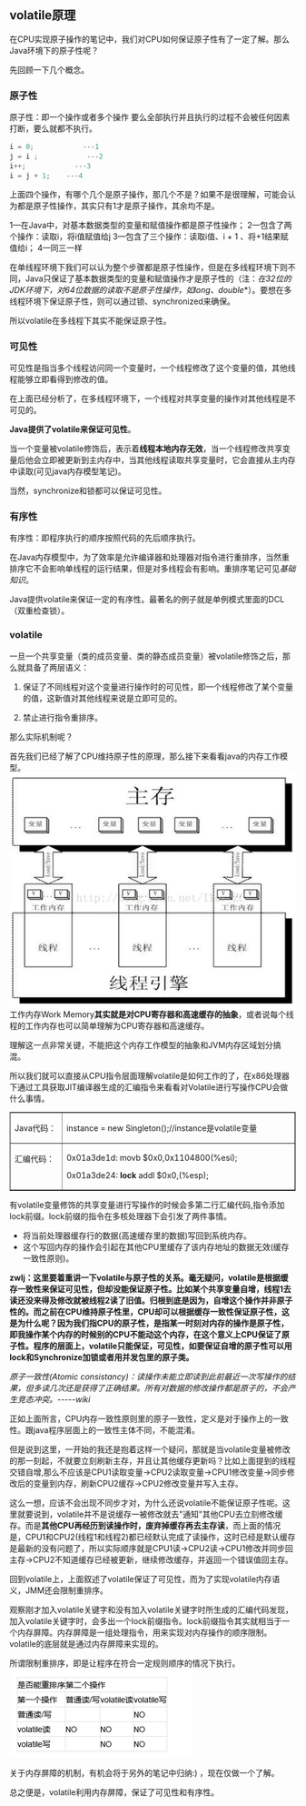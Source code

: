 ## volatile原理

在CPU实现原子操作的笔记中，我们对CPU如何保证原子性有了一定了解。那么Java环境下的原子性呢？

先回顾一下几个概念。

### 原子性
原子性：即一个操作或者多个操作 要么全部执行并且执行的过程不会被任何因素打断，要么就都不执行。

``` java
i = 0;            ---1
j = i ;            ---2
i++;            ---3
i = j + 1;    ---4
```

上面四个操作，有哪个几个是原子操作，那几个不是？如果不是很理解，可能会认为都是原子性操作，其实只有1才是原子操作，其余均不是。

1—在Java中，对基本数据类型的变量和赋值操作都是原子性操作；
2—包含了两个操作：读取i，将i值赋值给j
3—包含了三个操作：读取i值、i + 1 、将+1结果赋值给i；
4—同三一样

在单线程环境下我们可以认为整个步骤都是原子性操作，但是在多线程环境下则不同，Java只保证了基本数据类型的变量和赋值操作才是原子性的（注：**在32位的JDK环境下，对64位数据的读取不是原子性操作*，如long、double**）。要想在多线程环境下保证原子性，则可以通过锁、synchronized来确保。

所以volatile在多线程下其实不能保证原子性。
### 可见性
可见性是指当多个线程访问同一个变量时，一个线程修改了这个变量的值，其他线程能够立即看得到修改的值。

在上面已经分析了，在多线程环境下，一个线程对共享变量的操作对其他线程是不可见的。

**Java提供了volatile来保证可见性**。

当一个变量被volatile修饰后，表示着**线程本地内存无效**，当一个线程修改共享变量后他会立即被更新到主内存中，当其他线程读取共享变量时，它会直接从主内存中读取(可见java内存模型笔记)。

当然，synchronize和锁都可以保证可见性。

### 有序性
有序性：即程序执行的顺序按照代码的先后顺序执行。

在Java内存模型中，为了效率是允许编译器和处理器对指令进行重排序，当然重排序它不会影响单线程的运行结果，但是对多线程会有影响。重排序笔记可见*基础知识*。

Java提供volatile来保证一定的有序性。最著名的例子就是单例模式里面的DCL（双重检查锁）。

### volatile
一旦一个共享变量（类的成员变量、类的静态成员变量）被volatile修饰之后，那么就具备了两层语义：

1. 保证了不同线程对这个变量进行操作时的可见性，即一个线程修改了某个变量的值，这新值对其他线程来说是立即可见的。

2. 禁止进行指令重排序。

那么实际机制呢？

首先我们已经了解了CPU维持原子性的原理，那么接下来看看java的内存工作模型。
![](image/volatile0.png)
工作内存Work Memory**其实就是对CPU寄存器和高速缓存的抽象**，或者说每个线程的工作内存也可以简单理解为CPU寄存器和高速缓存。

理解这一点非常关键，不能把这个内存工作模型的抽象和JVM内存区域划分搞混。

所以我们就可以直接从CPU指令层面理解volatile是如何工作的了，在x86处理器下通过工具获取JIT编译器生成的汇编指令来看看对Volatile进行写操作CPU会做什么事情。

<table cellspacing="0" cellpadding="0" border="1">
    <tbody>
        <tr>
            <td width="90" valign="top">
            <p>Java代码：</p>
            </td>
            <td width="463" valign="top">
            <p>instance = new Singleton();//instance是volatile变量</p>
            </td>
        </tr>
        <tr>
            <td width="90" valign="top">
            <p>汇编代码：</p>
            </td>
            <td width="463" valign="top">
            <p>0x01a3de1d: movb $0x0,0x1104800(%esi);</p>
            <p>0x01a3de24: <b>lock</b> addl $0x0,(%esp);</p>
            </td>
        </tr>
    </tbody>
</table>

有volatile变量修饰的共享变量进行写操作的时候会多第二行汇编代码,指令添加lock前缀。lock前缀的指令在多核处理器下会引发了两件事情。

 - 将当前处理器缓存行的数据(高速缓存里的数据)写回到系统内存。
 - 这个写回内存的操作会引起在其他CPU里缓存了该内存地址的数据无效(缓存一致性原则)。



**zwlj：这里要着重讲一下volatile与原子性的关系。毫无疑问，volatile是根据缓存一致性来保证可见性，但却没能保证原子性。比如某个共享变量自增，线程1去读还没来得及修改就被线程2读了旧值。归根到底是因为，自增这个操作并非原子性的。而之前在CPU维持原子性里，CPU却可以根据缓存一致性保证原子性，这是为什么呢？因为我们指CPU的原子性，是指某一时刻对内存的操作是原子性，即我操作某个内存的时候别的CPU不能动这个内存，在这个意义上CPU保证了原子性。程序的层面上，volatile只能保证，可见性，如要保证自增的原子性可以用lock和Synchronize加锁或者用并发包里的原子类。**

*原子一致性(Atomic consistancy)：读操作未能立即读到此前最近一次写操作的结果，但多读几次还是获得了正确结果。所有对数据的修改操作都是原子的，不会产生竞态冲突。-----wiki*

正如上面所言，CPU内存一致性原则里的原子一致性，定义是对于操作上的一致性。跟java程序层面上的一致性主体不同，不能混淆。

但是说到这里，一开始的我还是抱着这样一个疑问，那就是当volatile变量被修改的那一刻起，不就要立刻刷新主存，并且让其他缓存更新吗？比如上面提到的线程交错自增,那么不应该是CPU1读取变量->CPU2读取变量->CPU1修改变量->同步修改后的变量到内存，刷新CPU2缓存->CPU2修改变量并写入主存。

这么一想，应该不会出现不同步才对，为什么还说volatile不能保证原子性呢。这里就要说到，volatile并不是说缓存一被修改就去"通知"其他CPU去立刻修改缓存。而是**其他CPU再经历到读操作时，废弃掉缓存再去主存读**，而上面的情况是，CPU1和CPU2(线程1和线程2)都已经默认完成了读操作，这时已经是默认缓存是最新的没有问题了，所以实际顺序就是CPU1读->CPU2读->CPU1修改并同步回主存->CPU2不知道缓存已经被更新，继续修改缓存，并返回一个错误值回主存。


回到volatile上，上面叙述了volatile保证了可见性，而为了实现volatile内存语义，JMM还会限制重排序。

观察刚才加入volatile关键字和没有加入volatile关键字时所生成的汇编代码发现，加入volatile关键字时，会多出一个lock前缀指令。lock前缀指令其实就相当于一个内存屏障。内存屏障是一组处理指令，用来实现对内存操作的顺序限制。volatile的底层就是通过内存屏障来实现的。

所谓限制重排序，即是让程序在符合一定规则顺序的情况下执行。
![](image/volatile3.png)

关于内存屏障的机制，有机会将于另外的笔记中归纳:) ，现在仅做一个了解。

总之便是，volatile利用内存屏障，保证了可见性和有序性。
